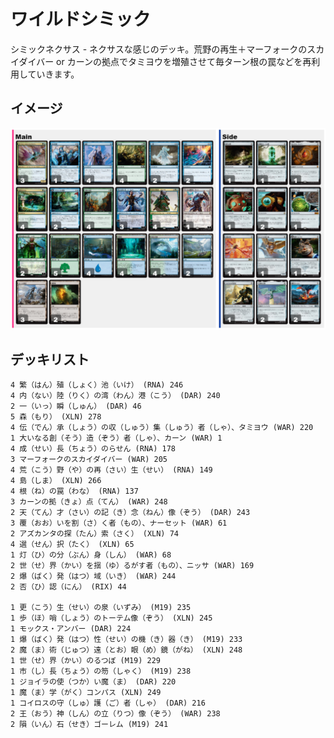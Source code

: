 # ワイルドシミック

シミックネクサス - ネクサスな感じのデッキ。荒野の再生＋マーフォークのスカイダイバー or カーンの拠点でタミヨウを増殖させて毎ターン根の罠などを再利用していきます。

## イメージ

![WildSimicBO1.png](https://github.com/18gou-dqx/mtga/blob/images/images/WildSimicBO1.png)

## デッキリスト

```
4 繁（はん）殖（しょく）池（いけ） (RNA) 246
4 内（ない）陸（りく）の湾（わん）港（こう） (DAR) 240
2 一（いっ）瞬（しゅん） (DAR) 46
5 森（もり） (XLN) 278
4 伝（でん）承（しょう）の収（しゅう）集（しゅう）者（しゃ）、タミヨウ (WAR) 220
1 大いなる創（そう）造（ぞう）者（しゃ）、カーン (WAR) 1
4 成（せい）長（ちょう）のらせん (RNA) 178
3 マーフォークのスカイダイバー (WAR) 205
4 荒（こう）野（や）の再（さい）生（せい） (RNA) 149
4 島（しま） (XLN) 266
4 根（ね）の罠（わな） (RNA) 137
3 カーンの拠（きょ）点（てん） (WAR) 248
2 天（てん）才（さい）の記（き）念（ねん）像（ぞう） (DAR) 243
3 覆（おお）いを割（さ）く者（もの）、ナーセット (WAR) 61
2 アズカンタの探（たん）索（さく） (XLN) 74
4 選（せん）択（たく） (XLN) 65
1 灯（ひ）の分（ぶん）身（しん） (WAR) 68
2 世（せ）界（かい）を揺（ゆ）るがす者（もの）、ニッサ (WAR) 169
2 爆（ばく）発（はつ）域（いき） (WAR) 244
2 否（ひ）認（にん） (RIX) 44

1 更（こう）生（せい）の泉（いずみ） (M19) 235
1 歩（ほ）哨（しょう）のトーテム像（ぞう） (XLN) 245
1 モックス・アンバー (DAR) 224
1 爆（ばく）発（はつ）性（せい）の機（き）器（き） (M19) 233
2 魔（ま）術（じゅつ）遠（とお）眼（め）鏡（がね） (XLN) 248
1 世（せ）界（かい）のるつぼ (M19) 229
1 市（し）長（ちょう）の笏（しゃく） (M19) 238
1 ジョイラの使（つか）い魔（ま） (DAR) 220
1 魔（ま）学（がく）コンパス (XLN) 249
1 コイロスの守（しゅ）護（ご）者（しゃ） (DAR) 216
2 王（おう）神（しん）の立（りつ）像（ぞう） (WAR) 238
2 隕（いん）石（せき）ゴーレム (M19) 241
```

